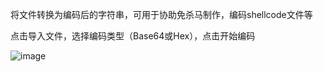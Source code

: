 将文件转换为编码后的字符串，可用于协助免杀马制作，编码shellcode文件等

点击导入文件，选择编码类型（Base64或Hex），点击开始编码

![image](https://github.com/0x7e11/coding/assets/79570367/fc54ea86-f144-4d9b-a3cb-8ca10ff5db35)
